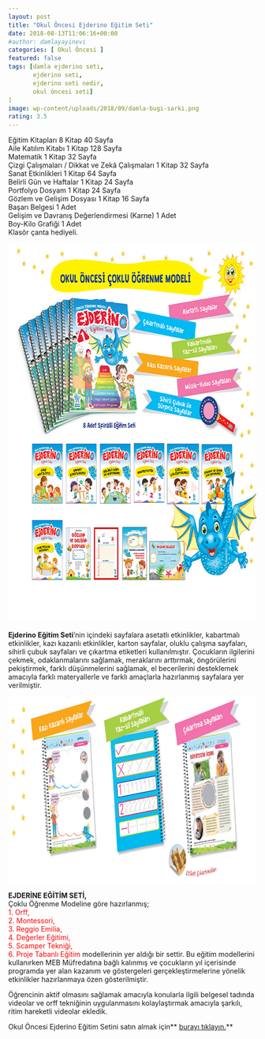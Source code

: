 ```yaml
---
layout: post
title: "Okul Öncesi Ejderino Eğitim Seti"
date: 2018-08-13T11:06:16+00:00
#author: damlayayinevi
categories: [ Okul Öncesi ]
featured: false
tags: [damla ejderino seti,
       ejderino seti,
       ejderino seti nedir,
       okul öncesi seti]
]
image: wp-content/uploads/2018/09/damla-bugi-sarki.png
rating: 3.5
---
```


Eğitim Kitapları 8 Kitap 40 Sayfa  
Aile Katılım Kitabı 1 Kitap 128 Sayfa  
Matematik 1 Kitap 32 Sayfa  
Çizgi Çalışmaları / Dikkat ve Zekâ Çalışmaları 1 Kitap 32 Sayfa  
Sanat Etkinlikleri 1 Kitap 64 Sayfa  
Belirli Gün ve Haftalar 1 Kitap 24 Sayfa  
Portfolyo Dosyam 1 Kitap 24 Sayfa  
Gözlem ve Gelişim Dosyası 1 Kitap 16 Sayfa  
Başarı Belgesi 1 Adet  
Gelişim ve Davranış Değerlendirmesi (Karne) 1 Adet  
Boy-Kilo Grafiği 1 Adet  
Klasör çanta hediyeli.

<img src="wp-content/uploads/2018/08/ejderino-seti-detay.jpg" alt="" width="768" height="768" sizes="(max-width: 768px) 100vw, 768px" /> 

**Ejderino Eğitim Seti**’nin içindeki sayfalara asetatlı etkinlikler, kabartmalı etkinlikler, kazı kazanlı etkinlikler, karton sayfalar, oluklu çalışma sayfaları, sihirli çubuk sayfaları ve çıkartma etiketleri kullanılmıştır. Çocukların ilgilerini çekmek, odaklanmalarını sağlamak, meraklarını arttırmak, öngörülerini pekiştirmek, farklı düşünmelerini sağlamak, el becerilerini desteklemek amacıyla farklı materyallerle ve farklı amaçlarla hazırlanmış sayfalara yer verilmiştir.

<img src="wp-content/uploads/2018/08/ejderino.jpg" alt="" width="900" height="378" sizes="(max-width: 900px) 100vw, 900px" /> 

**EJDERİNE EĞİTİM SETİ,**  
Çoklu Öğrenme Modeline göre hazırlanmış;  
<span style="color: #ff0000;">1. Orff,</span>  
<span style="color: #ff0000;">2. Montessori,</span>  
<span style="color: #ff0000;">3. Reggio Emilia,</span>  
<span style="color: #ff0000;">4. Değerler Eğitimi,</span>  
<span style="color: #ff0000;">5. Scamper Tekniği,</span>  
<span style="color: #ff0000;">6. Proje Tabanlı Eğitim</span> modellerinin yer aldığı bir settir. Bu eğitim modellerini kullanırken MEB Müfredatına bağlı kalınmış ve çocukların yıl içerisinde programda yer alan kazanım ve göstergeleri gerçekleştirmelerine yönelik etkinlikler hazırlanmaya özen gösterilmiştir.

Öğrencinin aktif olmasını sağlamak amacıyla konularla ilgili belgesel tadında videolar ve orff tekniğinin uygulanmasını kolaylaştırmak amacıyla şarkılı, ritim hareketli videolar ekledik.

Okul Öncesi Ejderino Eğitim Setini satın almak için** <a href="https://www.damlayayinevi.com.tr/ejderino-egitim-seti" target="_blank" rel="noopener">burayı tıklayın.</a>**